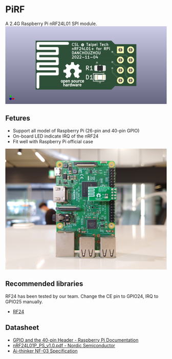 # PiRF
A 2.4G Raspberry Pi nRF24L01 SPI module.
![image](./kicad/pcb/remote-rpi.png)

## Fetures
- Support all model of Raspberry Pi (26-pin and 40-pin GPIO)
- On-board LED indicate IRQ of the nRF24
- Fit well with Raspberry Pi official case

![image](./image/DSC_2128.JPG)

## Recommended libraries
RF24 has been tested by our team. Change the CE pin to GPIO24, IRQ to GPIO25 manually.
- [RF24](https://github.com/nRF24/RF24)

## Datasheet
- [GPIO and the 40-pin Header - Raspberry Pi Documentation](https://www.raspberrypi.com/documentation/computers/os.html#gpio-and-the-40-pin-header)
- [nRF24L01P_PS_v1.0.pdf - Nordic Semiconductor](https://infocenter.nordicsemi.com/pdf/nRF24L01P_PS_v1.0.pdf)
- [Ai-thinker NF-03 Specification](https://docs.ai-thinker.com/_media/nf-03_specification_en.pdf)
